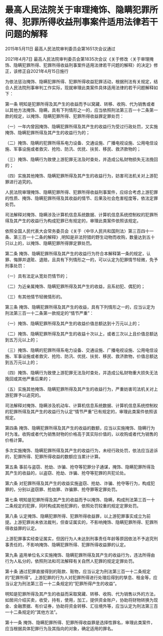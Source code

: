 # 最高人民法院关于审理掩饰、隐瞒犯罪所得、犯罪所得收益刑事案件适用法律若干问题的解释

2015年5月11日 最高人民法院审判委员会第1651次会议通过

2021年4月7日 最高人民法院审判委员会第1835次会议《关于修改〈关于审理掩饰、隐瞒犯罪所得、犯罪所得收益刑事案件适用法律若干问题的解释〉的决定》修正，该修正自2021年4月15日施行

为依法惩治掩饰、隐瞒犯罪所得、犯罪所得收益犯罪活动，根据刑法有关规定，结合人民法院刑事审判工作实际，现就审理此类案件具体适用法律的若干问题解释如下：

第一条 明知是犯罪所得及其产生的收益而予以窝藏、转移、收购、代为销售或者以其他方法掩饰、隐瞒，具有下列情形之一的，应当依照刑法第三百一十二条第一款的规定，以掩饰、隐瞒犯罪所得、犯罪所得收益罪定罪处罚：

（一）一年内曾因掩饰、隐瞒犯罪所得及其产生的收益行为受过行政处罚，又实施掩饰、隐瞒犯罪所得及其产生的收益行为的；

（二）掩饰、隐瞒的犯罪所得系电力设备、交通设施、广播电视设施、公用电信设施、军事设施或者救灾、抢险、防汛、优抚、扶贫、移民、救济款物的；

（三）掩饰、隐瞒行为致使上游犯罪无法及时查处，并造成公私财物损失无法挽回的；

（四）实施其他掩饰、隐瞒犯罪所得及其产生的收益行为，妨害司法机关对上游犯罪进行追究的。

人民法院审理掩饰、隐瞒犯罪所得、犯罪所得收益刑事案件，应综合考虑上游犯罪的性质、掩饰、隐瞒犯罪所得及其收益的情节、后果及社会危害程度等，依法定罪处罚。

司法解释对掩饰、隐瞒涉及计算机信息系统数据、计算机信息系统控制权的犯罪所得及其产生的收益行为构成犯罪已有规定的，审理此类案件依照该规定。

依照全国人民代表大会常务委员会《关于〈中华人民共和国刑法〉第三百四十一条、第三百一十二条的解释》,明知是非法狩猎的野生动物而收购，数量达到五十只以上的，以掩饰、隐瞒犯罪所得罪定罪处罚。

第二条 掩饰、隐瞒犯罪所得及其产生的收益行为符合本解释第一条的规定，认罪、悔罪并退赃、退赔，且具有下列情形之一的，可以认定为犯罪情节轻微，免予刑事处罚：

（一）具有法定从宽处罚情节的；

（二）为近亲属掩饰、隐瞒犯罪所得及其产生的收益，且系初犯、偶犯的；

（三）有其他情节轻微情形的。

第三条 掩饰、隐瞒犯罪所得及其产生的收益，具有下列情形之一的，应当认定为刑法第三百一十二条第一款规定的“情节严重”：

（一）掩饰、隐瞒犯罪所得及其产生的收益价值总额达到十万元以上的；

（二）掩饰、隐瞒犯罪所得及其产生的收益十次以上，或者三次以上且价值总额达到五万元以上的；

（三）掩饰、隐瞒的犯罪所得系电力设备、交通设施、广播电视设施、公用电信设施、军事设施或者救灾、抢险、防汛、优抚、扶贫、移民、救济款物，价值总额达到五万元以上的；

（四）掩饰、隐瞒行为致使上游犯罪无法及时查处，并造成公私财物重大损失无法挽回或其他严重后果的；

（五）实施其他掩饰、隐瞒犯罪所得及其产生的收益行为，严重妨害司法机关对上游犯罪予以追究的。

司法解释对掩饰、隐瞒涉及机动车、计算机信息系统数据、计算机信息系统控制权的犯罪所得及其产生的收益行为认定“情节严重”已有规定的，审理此类案件依照该规定。

第四条 掩饰、隐瞒犯罪所得及其产生的收益的数额，应当以实施掩饰、隐瞒行为时为准。收购或者代为销售财物的价格高于其实际价值的，以收购或者代为销售的价格计算。

多次实施掩饰、隐瞒犯罪所得及其产生的收益行为，未经行政处罚，依法应当追诉的，犯罪所得、犯罪所得收益的数额应当累计计算。

第五条 事前与盗窃、抢劫、诈骗、抢夺等犯罪分子通谋，掩饰、隐瞒犯罪所得及其产生的收益的，以盗窃、抢劫、诈骗、抢夺等犯罪的共犯论处。

第六条 对犯罪所得及其产生的收益实施盗窃、抢劫、诈骗、抢夺等行为，构成犯罪的，分别以盗窃罪、抢劫罪、诈骗罪、抢夺罪等定罪处罚。

第七条 明知是犯罪所得及其产生的收益而予以掩饰、隐瞒，构成刑法第三百一十二条规定的犯罪，同时构成其他犯罪的，依照处罚较重的规定定罪处罚。

第八条 认定掩饰、隐瞒犯罪所得、犯罪所得收益罪，以上游犯罪事实成立为前提。上游犯罪尚未依法裁判，但查证属实的，不影响掩饰、隐瞒犯罪所得、犯罪所得收益罪的认定。

上游犯罪事实经查证属实，但因行为人未达到刑事责任年龄等原因依法不予追究刑事责任的，不影响掩饰、隐瞒犯罪所得、犯罪所得收益罪的认定。

第九条 盗用单位名义实施掩饰、隐瞒犯罪所得及其产生的收益行为，违法所得由行为人私分的，依照刑法和司法解释有关自然人犯罪的规定定罪处罚。

第十条 通过犯罪直接得到的赃款、赃物，应当认定为刑法第三百一十二条规定的“犯罪所得”。上游犯罪的行为人对犯罪所得进行处理后得到的孳息、租金等，应当认定为刑法第三百一十二条规定的“犯罪所得产生的收益”。

明知是犯罪所得及其产生的收益而采取窝藏、转移、收购、代为销售以外的方法，如居间介绍买卖，收受，持有，使用，加工，提供资金账户，协助将财物转换为现金、金融票据、有价证券，协助将资金转移、汇往境外等，应当认定为刑法第三百一十二条规定的“其他方法”。

第十一条 掩饰、隐瞒犯罪所得、犯罪所得收益罪是选择性罪名，审理此类案件，应当根据具体犯罪行为及其指向的对象，确定适用的罪名。
